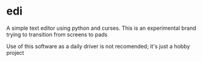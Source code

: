 # edi
A simple text editor using python and curses. This is an experimental brand trying to transition from screens to pads

Use of this software as a daily driver is not recomended; it's just a hobby project
